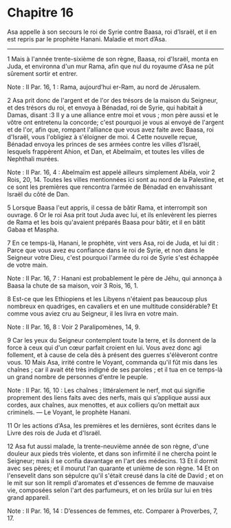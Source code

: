 # Chapitre 16

Asa appelle à son secours le roi de Syrie contre Baasa, roi d’Israël, et il en est repris par le prophète Hanani.
Maladie et mort d’Asa.

***

1 Mais à l'année trente-sixième de son règne, Baasa, roi d'Israël, monta en Juda, et environna d'un mur Rama, afin que nul du royaume d'Asa ne pût sûrement sortir et entrer.

<span class="bible-note">Note : </span> II Par. 16, 1 : Rama, aujourd’hui er-Ram, au nord de Jérusalem.


2 Asa prit donc de l'argent et de l'or des trésors de la maison du Seigneur, et des trésors du roi, et envoya à Bénadad, roi de Syrie, qui habitait à Damas, disant :3 Il y a une alliance entre moi et vous ; mon père aussi et le vôtre ont entretenu la concorde; c'est pourquoi je vous ai envoyé de l'argent et de l'or, afin que, rompant l'alliance que vous avez faite avec Baasa, roi d'Israël, vous l'obligiez à s'éloigner de moi. 4 Cette nouvelle reçue, Bénadad envoya les princes de ses armées contre les villes d'Israël, lesquels frappèrent Ahion, et Dan, et Abelmaïm, et toutes les villes de Nephthali murées.

<span class="bible-note">Note : </span> II Par. 16, 4 : Abelmaïm est appelé ailleurs simplement Abéla, voir 2 Rois, 20, 14. Toutes les villes mentionnées ici sont au nord de la Palestine, et ce sont les premières que rencontra l’armée de Bénadad en envahissant Israël du côté de Dan.

5 Lorsque Baasa l'eut appris, il cessa de bâtir Rama, et interrompit son ouvrage. 6 Or le roi Asa prit tout Juda avec lui, et ils enlevèrent les pierres de Rama et les bois qu'avaient préparés Baasa pour bâtir, et il en bâtit Gabaa et Maspha.


7 En ce temps-là, Hanani, le prophète, vint vers Asa, roi de Juda, et lui dit : Parce que vous avez eu confiance dans le roi de Syrie, et non dans le Seigneur votre Dieu, c'est pourquoi l'armée du roi de Syrie s'est échappée de votre main.

<span class="bible-note">Note : </span> II Par. 16, 7 : Hanani est probablement le père de Jéhu, qui annonça à Baasa la chute de sa maison, voir 3 Rois, 16, 1.

8 Est-ce que les Ethiopiens et les Libyens n'étaient pas beaucoup plus nombreux en quadriges, en cavaliers et en une multitude considérable? Et comme vous aviez cru au Seigneur, il les livra en votre main.

<span class="bible-note">Note : </span> II Par. 16, 8 : Voir 2 Paralipomènes, 14, 9.

9 Car les yeux du Seigneur contemplent toute la terre, et ils donnent de la force à ceux qui d'un cœur parfait croient en lui. Vous avez donc agi follement, et à cause de cela dès à présent des guerres s'élèveront contre vous. 10 Mais Asa, irrité contre le Voyant, commanda qu'il fût mis dans les chaînes ; car il avait été très indigné de ses paroles ; et il tua en ce temps-là un grand nombre de personnes d'entre le peuple.

<span class="bible-note">Note : </span> II Par. 16, 10 : Les chaînes ; littéralement le nerf, mot qui signifie proprement des liens faits avec des nerfs, mais qui s’applique aussi aux cordes, aux chaînes, aux menottes, et aux colliers qu’on mettait aux criminels. ― Le Voyant, le prophète Hanani.


11 Or les actions d'Asa, les premières et les dernières, sont écrites dans le Livre des rois de Juda et d'Israël.


12 Asa fut aussi malade, la trente-neuvième année de son règne, d'une douleur aux pieds très violente, et dans son infirmité il ne chercha point le Seigneur; mais il se confia davantage en l'art des médecins. 13 Et il dormit avec ses pères; et il mourut l'an quarante et unième de son règne. 14 Et on l'ensevelit dans son sépulcre qu'il s'était creusé dans la cité de David ; et on le mit sur son lit rempli d'aromates et d'essences de femme de mauvaise vie, composées selon l'art des parfumeurs, et on les brûla sur lui en très grand appareil.

<span class="bible-note">Note : </span> II Par. 16, 14 : D’essences de femmes, etc. Comparer à Proverbes, 7, 17.

